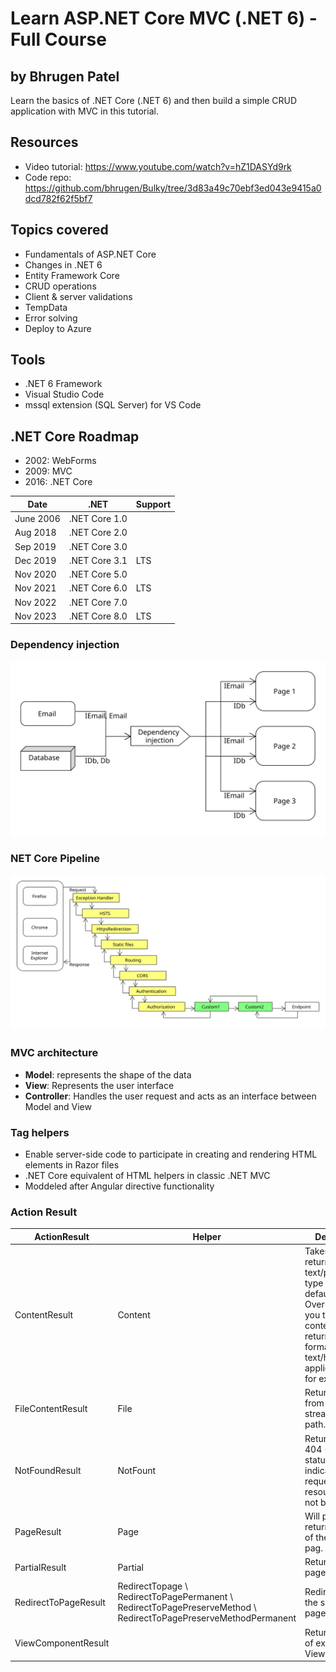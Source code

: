 # Learn ASP.NET Core MVC (.NET 6) - Full Course
## by Bhrugen Patel

Learn the basics of .NET Core (.NET 6) and then build a simple CRUD application with MVC in this tutorial.

## Resources
- Video tutorial: https://www.youtube.com/watch?v=hZ1DASYd9rk
- Code repo: https://github.com/bhrugen/Bulky/tree/3d83a49c70ebf3ed043e9415a0dcd782f62f5bf7

## Topics covered
- Fundamentals of ASP.NET Core
- Changes in .NET 6
- Entity Framework Core
- CRUD operations
- Client & server validations
- TempData
- Error solving
- Deploy to Azure

## Tools
- .NET 6 Framework
- Visual Studio Code
- mssql extension (SQL Server) for VS Code

## .NET Core Roadmap
- 2002: WebForms
- 2009: MVC
- 2016: .NET Core

|Date       |.NET           |Support    |
|--         |--             |--         |
|June 2006  |.NET Core 1.0  |           |
|Aug 2018   |.NET Core 2.0  |           |
|Sep 2019   |.NET Core 3.0  |           |
|Dec 2019   |.NET Core 3.1  |LTS        |
|Nov 2020   |.NET Core 5.0  |           |
|Nov 2021   |.NET Core 6.0  |LTS        |
|Nov 2022   |.NET Core 7.0  |           |
|Nov 2023   |.NET Core 8.0  |LTS        |

### Dependency injection 

![Dependency injection](diagram_dependency_injection.svg)

### NET Core Pipeline

![.NET Core pipeline](diagram_dotnet_pipeline.svg)

### MVC architecture
- **Model**: represents the shape of the data
- **View**: Represents the user interface
- **Controller**: Handles the user request and acts as an interface between Model and View

### Tag helpers
- Enable server-side code to participate in creating and rendering HTML elements in Razor files
- .NET Core equivalent of HTML helpers in classic .NET MVC
- Moddeled after Angular directive functionality

### Action Result
|ActionResult           |Helper                                 |Descripption   |
|--                     |--                                     |--             |
|ContentResult          |Content                                |Takes a string and returns it with a text/plaincontent-type header by default. Overloads enable you to specify the content-type to return other formats such as text/html or application/json for example. |
|FileContentResult      |File                                   |Returns a file from a byte array, stream or virtual path.  |
|NotFoundResult         |NotFount                               |Returns an HTTP 404 (Not Found) status code indicating that the requested resource could not be found. |
|PageResult             |Page                                   |Will process and return the result of the current pag. |
|PartialResult          |Partial                                |Returns a partial page.    |
|RedirectToPageResult   |RedirectTopage \ RedirectToPagePermanent \ RedirectToPagePreserveMethod \ RedirectToPagePreserveMethodPermanent                           |Redirects user to the specified page.  |
|ViewComponentResult    |                                       |Returns the result of executing a View Component.  |

